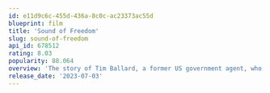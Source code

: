 ```yaml
---
id: e11d9c6c-455d-436a-8c0c-ac23373ac55d
blueprint: film
title: 'Sound of Freedom'
slug: sound-of-freedom
api_id: 678512
rating: 8.03
popularity: 88.064
overview: 'The story of Tim Ballard, a former US government agent, who quits his job in order to devote his life to rescuing children from global sex traffickers.'
release_date: '2023-07-03'
---
```

